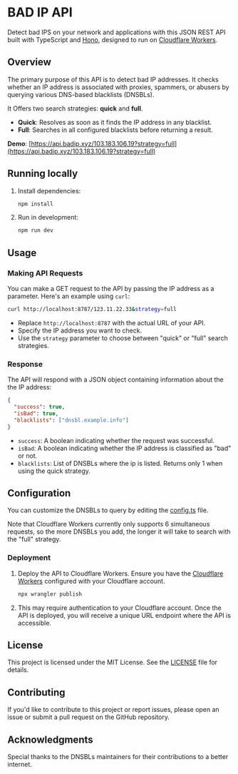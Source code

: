 # BAD IP API

Detect bad IPS on your network and applications with this JSON REST API built with TypeScript and [Hono](https://hono.dev), designed to run on [Cloudflare Workers](https://workers.cloudflare.com).

## Overview

 The primary purpose of this API is to detect bad IP addresses. It checks whether an IP address is associated with proxies, spammers, or abusers by querying various DNS-based blacklists (DNSBLs).

 It Offers two search strategies: **quick** and **full**.
  - **Quick**: Resolves as soon as it finds the IP address in any blacklist.
  - **Full**: Searches in all configured blacklists before returning a result.

 **Demo**: [https://api.badip.xyz/103.183.106.19?strategy=full](https://api.badip.xyz/103.183.106.19?strategy=full)

## Running locally

1. Install dependencies:

   ```bash
   npm install
   ```

2. Run in development:

   ```bash
   npm run dev
   ```

## Usage

### Making API Requests

You can make a GET request to the API by passing the IP address as a parameter. Here's an example using `curl`:

```bash
curl http://localhost:8787/123.11.22.33&strategy=full
```

- Replace `http://localhost:8787` with the actual URL of your API.
- Specify the IP address you want to check.
- Use the `strategy` parameter to choose between "quick" or "full" search strategies.

### Response

The API will respond with a JSON object containing information about the the IP address:

```json
{
  "success": true,
  "isBad": true,
  "blacklists": ["dnsbl.example.info"]
}
```

- `success`: A boolean indicating whether the request was successful.
- `isBad`: A boolean indicating whether the IP address is classified as "bad" or not.
- `blacklists`: List of DNSBLs where the ip is listed. Returns only 1 when using the quick strategy.

## Configuration

You can customize the DNSBLs to query by editing the [config.ts](src/config.ts) file. 

Note that Cloudflare Workers currently only supports 6 simultaneous requests, so the more DNSBLs you add, the longer it will take to search with the "full" strategy.

### Deployment

1. Deploy the API to Cloudflare Workers. Ensure you have the [Cloudflare Workers](https://www.cloudflare.com/plans/developer-platform/) configured with your Cloudflare account.

   ```bash
   npx wrangler publish
   ```

2. This may require authentication to your Cloudflare account. Once the API is deployed, you will receive a unique URL endpoint where the API is accessible.


## License

This project is licensed under the MIT License. See the [LICENSE](LICENSE) file for details.

## Contributing

If you'd like to contribute to this project or report issues, please open an issue or submit a pull request on the GitHub repository.

## Acknowledgments

Special thanks to the DNSBLs maintainers for their contributions to a better internet.
